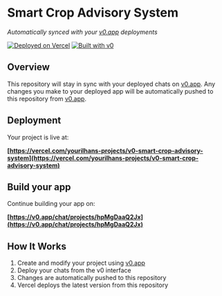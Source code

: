 # Smart Crop Advisory System

*Automatically synced with your [v0.app](https://v0.app) deployments*

[![Deployed on Vercel](https://img.shields.io/badge/Deployed%20on-Vercel-black?style=for-the-badge&logo=vercel)](https://vercel.com/yourilhans-projects/v0-smart-crop-advisory-system)
[![Built with v0](https://img.shields.io/badge/Built%20with-v0.app-black?style=for-the-badge)](https://v0.app/chat/projects/hpMgDaaQ2Jx)

## Overview

This repository will stay in sync with your deployed chats on [v0.app](https://v0.app).
Any changes you make to your deployed app will be automatically pushed to this repository from [v0.app](https://v0.app).

## Deployment

Your project is live at:

**[https://vercel.com/yourilhans-projects/v0-smart-crop-advisory-system](https://vercel.com/yourilhans-projects/v0-smart-crop-advisory-system)**

## Build your app

Continue building your app on:

**[https://v0.app/chat/projects/hpMgDaaQ2Jx](https://v0.app/chat/projects/hpMgDaaQ2Jx)**

## How It Works

1. Create and modify your project using [v0.app](https://v0.app)
2. Deploy your chats from the v0 interface
3. Changes are automatically pushed to this repository
4. Vercel deploys the latest version from this repository